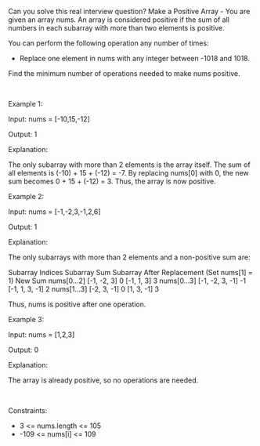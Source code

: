 Can you solve this real interview question? Make a Positive Array - You are given an array nums. An array is considered positive if the sum of all numbers in each subarray with more than two elements is positive.

You can perform the following operation any number of times:

 * Replace one element in nums with any integer between -1018 and 1018.

Find the minimum number of operations needed to make nums positive.

 

Example 1:

Input: nums = [-10,15,-12]

Output: 1

Explanation:

The only subarray with more than 2 elements is the array itself. The sum of all elements is (-10) + 15 + (-12) = -7. By replacing nums[0] with 0, the new sum becomes 0 + 15 + (-12) = 3. Thus, the array is now positive.

Example 2:

Input: nums = [-1,-2,3,-1,2,6]

Output: 1

Explanation:

The only subarrays with more than 2 elements and a non-positive sum are:

Subarray Indices Subarray Sum Subarray After Replacement (Set nums[1] = 1) New Sum nums[0...2] [-1, -2, 3] 0 [-1, 1, 3] 3 nums[0...3] [-1, -2, 3, -1] -1 [-1, 1, 3, -1] 2 nums[1...3] [-2, 3, -1] 0 [1, 3, -1] 3

Thus, nums is positive after one operation.

Example 3:

Input: nums = [1,2,3]

Output: 0

Explanation:

The array is already positive, so no operations are needed.

 

Constraints:

 * 3 <= nums.length <= 105
 * -109 <= nums[i] <= 109